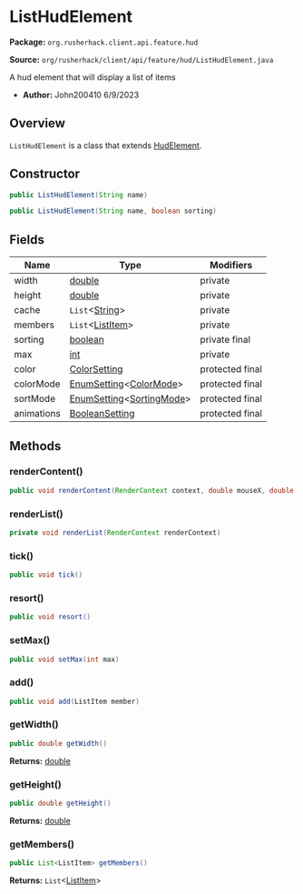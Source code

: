 # ListHudElement

**Package:** `org.rusherhack.client.api.feature.hud`

**Source:** `org/rusherhack/client/api/feature/hud/ListHudElement.java`

A hud element that will display a list of items
* **Author:** John200410 6/9/2023



## Overview

`ListHudElement` is a class that extends [HudElement](/client/api/feature/hud/HudElement.md).

## Constructor

```java
public ListHudElement(String name)
```

```java
public ListHudElement(String name, boolean sorting)
```

## Fields

| Name | Type | Modifiers |
|------|------|----------|
| width | [double](https://docs.oracle.com/en/java/javase/21/docs/api/java.base/java/lang/Double.html) | private |
| height | [double](https://docs.oracle.com/en/java/javase/21/docs/api/java.base/java/lang/Double.html) | private |
| cache | `List`<[String](https://docs.oracle.com/en/java/javase/21/docs/api/java.base/java/lang/String.html)> | private |
| members | `List`<[ListItem](/client/api/feature/hud/ListItem.md)> | private |
| sorting | [boolean](https://docs.oracle.com/en/java/javase/21/docs/api/java.base/java/lang/Boolean.html) | private final |
| max | [int](https://docs.oracle.com/en/java/javase/21/docs/api/java.base/java/lang/Integer.html) | private |
| color | [ColorSetting](/client/api/setting/ColorSetting.md) | protected final |
| colorMode | [EnumSetting](/core/setting/EnumSetting.md)<[ColorMode](/client/api/system/ColorMode.md)> | protected final |
| sortMode | [EnumSetting](/core/setting/EnumSetting.md)<[SortingMode](/client/api/feature/hud/SortingMode.md)> | protected final |
| animations | [BooleanSetting](/core/setting/BooleanSetting.md) | protected final |


## Methods

### renderContent()

```java
public void renderContent(RenderContext context, double mouseX, double mouseY)
```

### renderList()

```java
private void renderList(RenderContext renderContext)
```

### tick()

```java
public void tick()
```

### resort()

```java
public void resort()
```

### setMax()

```java
public void setMax(int max)
```

### add()

```java
public void add(ListItem member)
```

### getWidth()

```java
public double getWidth()
```

**Returns:** [double](https://docs.oracle.com/en/java/javase/21/docs/api/java.base/java/lang/Double.html)

### getHeight()

```java
public double getHeight()
```

**Returns:** [double](https://docs.oracle.com/en/java/javase/21/docs/api/java.base/java/lang/Double.html)

### getMembers()

```java
public List<ListItem> getMembers()
```

**Returns:** `List`<[ListItem](/client/api/feature/hud/ListItem.md)>

